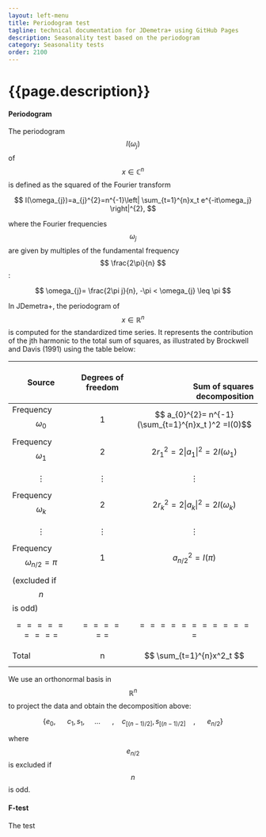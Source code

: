 ```yaml
---
layout: left-menu
title: Periodogram test
tagline: technical documentation for JDemetra+ using GitHub Pages
description: Seasonality test based on the periodogram
category: Seasonality tests
order: 2100
---
```

# {{page.description}}

####  Periodogram

The periodogram $$ I(\omega_j)$$  of $$ x \in \mathbb{C}^n $$ is defined as the squared of the Fourier transform

$$
I(\omega_{j})=a_{j}^{2}=n^{-1}\left| \sum_{t=1}^{n}x_t e^{-it\omega_j} \right|^{2},
$$

where the Fourier frequencies  $$ \omega_{j} $$  are given by multiples of the fundamental frequency $$ \frac{2\pi}{n} $$:

$$
\omega_{j}= \frac{2\pi j}{n}, -\pi < \omega_{j} \leq \pi 
$$

In JDemetra+, the periodogram of $$ x \in \mathbb{R}^n $$ is computed for the standardized time series. It represents the contribution of the jth 
harmonic to the total sum of squares, as illustrated by Brockwell and Davis (1991) using the table below:

| Source   | Degrees of freedom  |  $$~~~~$$ Sum of squares decomposition |
|---|:---:|---:|
| Frequency $$ \omega_{0} $$  | 1  | $$ a_{0}^{2}= n^{-1}(\sum_{t=1}^{n}x_t )^2 =I(0)$$ |
| Frequency $$ \omega_{1} $$    |  2 | $$ 2 r^{2}_{1} = 2 \left\| a_{1} \right\|^{2} = 2 I(\omega_{1}) $$  |
| $$ \vdots $$  |   $$ \vdots $$   |  $$ \vdots $$  |
| Frequency $$ \omega_{k} $$  | 2  | $$ 2 r^{2}_{k} = 2 \left\| a_{k} \right\|^{2} = 2 I(\omega_{k}) $$    |
| $$ \vdots $$  |  $$ \vdots $$    |   $$ \vdots $$  |
| Frequency $$ \omega_{n/2}=\pi $$    | 1  | $$ a_{n/2}^{2} = I(\pi) $$  |
| (excluded if $$ n $$ is odd)   |   |   |
|  $$ ========= $$ | $$ ====== $$ | $$ ============ $$   |
|  Total |  n |    $$ \sum_{t=1}^{n}x^2_t $$|


We use an orthonormal basis in  $$ \mathbb{R}^n $$ to project the data and obtain the decomposition above:

$$ 
\left\{ e_0, ~~~~~~c_1, s_1, ~~~~~\ldots~~~~~\ , ~~~~c_{[(n-1)/2]}, s_{[(n-1)/2]}~~~~,~~~~~~ e_{n/2}  \right\}
$$ 

where $$ e_{n/2} $$ is excluded if $$ n $$ is odd.  


####  F-test

The test

